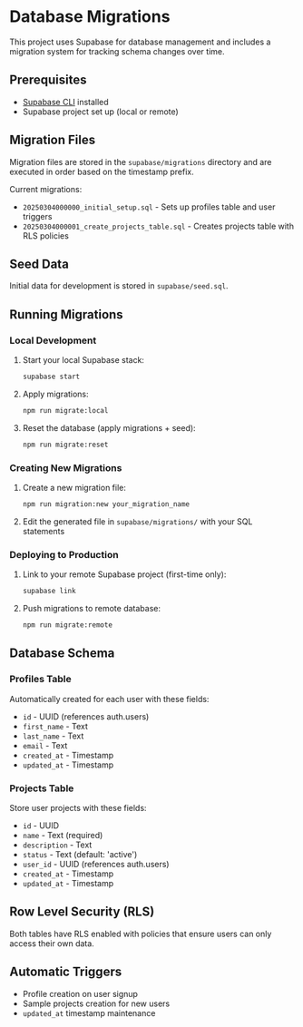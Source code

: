 # Database Migrations

This project uses Supabase for database management and includes a migration system for tracking schema changes over time.

## Prerequisites

- [Supabase CLI](https://supabase.com/docs/guides/cli) installed
- Supabase project set up (local or remote)

## Migration Files

Migration files are stored in the `supabase/migrations` directory and are executed in order based on the timestamp prefix.

Current migrations:
- `20250304000000_initial_setup.sql` - Sets up profiles table and user triggers
- `20250304000001_create_projects_table.sql` - Creates projects table with RLS policies

## Seed Data

Initial data for development is stored in `supabase/seed.sql`.

## Running Migrations

### Local Development

1. Start your local Supabase stack:
   ```bash
   supabase start
   ```

2. Apply migrations:
   ```bash
   npm run migrate:local
   ```

3. Reset the database (apply migrations + seed):
   ```bash
   npm run migrate:reset
   ```

### Creating New Migrations

1. Create a new migration file:
   ```bash
   npm run migration:new your_migration_name
   ```

2. Edit the generated file in `supabase/migrations/` with your SQL statements

### Deploying to Production

1. Link to your remote Supabase project (first-time only):
   ```bash
   supabase link
   ```

2. Push migrations to remote database:
   ```bash
   npm run migrate:remote
   ```

## Database Schema

### Profiles Table

Automatically created for each user with these fields:
- `id` - UUID (references auth.users)
- `first_name` - Text
- `last_name` - Text
- `email` - Text
- `created_at` - Timestamp
- `updated_at` - Timestamp

### Projects Table

Store user projects with these fields:
- `id` - UUID
- `name` - Text (required)
- `description` - Text
- `status` - Text (default: 'active')
- `user_id` - UUID (references auth.users)
- `created_at` - Timestamp
- `updated_at` - Timestamp

## Row Level Security (RLS)

Both tables have RLS enabled with policies that ensure users can only access their own data.

## Automatic Triggers

- Profile creation on user signup
- Sample projects creation for new users
- `updated_at` timestamp maintenance